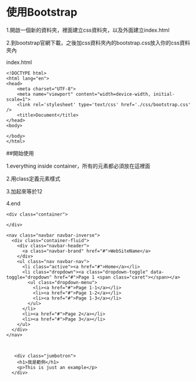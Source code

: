 # 使用Bootstrap

1.開啟一個新的資料夾，裡面建立css資料夾，以及外面建立index.html


2.到bootstrap官網下載，之後加css資料夾內的bootstrap.css放入你的css資料夾內

index.html
```
<!DOCTYPE html>
<html lang="en">
<head>
	<meta charset="UTF-8">
	<meta name="viewport" content="width=device-width, initial-scale=1">
	<link rel='stylesheet' type='text/css' href='./css/bootstrap.css' />
	<title>Document</title>
</head>
<body>

</body>
</html>
```
##開始使用

1.everything inside container，所有的元素都必須放在這裡面

2.用class定義元素樣式

3.加起來等於12

4.end
```
<div class="container">

</div>
```

```
<nav class="navbar navbar-inverse">
  <div class="container-fluid">
    <div class="navbar-header">
      <a class="navbar-brand" href="#">WebSiteName</a>
    </div>
    <ul class="nav navbar-nav">
      <li class="active"><a href="#">Home</a></li>
      <li class="dropdown"><a class="dropdown-toggle" data-toggle="dropdown" href="#">Page 1 <span class="caret"></span></a>
        <ul class="dropdown-menu">
          <li><a href="#">Page 1-1</a></li>
          <li><a href="#">Page 1-2</a></li>
          <li><a href="#">Page 1-3</a></li>
        </ul>
      </li>
      <li><a href="#">Page 2</a></li>
      <li><a href="#">Page 3</a></li>
    </ul>
  </div>
</nav>
```

```


   <div class="jumbotron">
    <h1>我是範例</h1>      
    <p>This is just an example</p>
  </div>
```